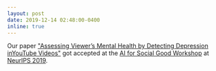 ```yaml
---
layout: post
date: 2019-12-14 02:48:00-0400
inline: true
---
```


Our paper ["Assessing Viewer’s Mental Health by Detecting Depression inYouTube Videos"](https://aiforsocialgood.github.io/neurips2019/acceptedpapers_track1.htm) got accepted at the [AI for Social Good Workshop](https://aiforsocialgood.github.io/neurips2019/index.htm) at [NeurIPS 2019](https://nips.cc/Conferences/2019).